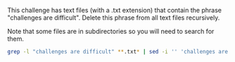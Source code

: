 This challenge has text files (with a .txt extension) that contain the phrase "challenges are difficult". Delete this phrase from all text files recursively.

Note that some files are in subdirectories so you will need to search for them.

```bash
grep -l "challenges are difficult" **.txt* | sed -i '' 'challenges are difficult'
```